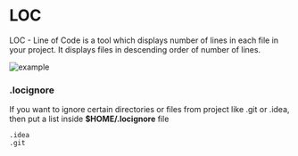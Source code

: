 # LOC

LOC - Line of Code is a tool which displays number of lines in each file in your project. It displays files in descending order of number of lines.

![example](https://github.com/affishaikh/loc-go/blob/main/images/example.png?raw=true)

### .locignore

If you want to ignore certain directories or files from project like .git or .idea, then put a list inside **$HOME/.locignore** file

```text
.idea
.git
```